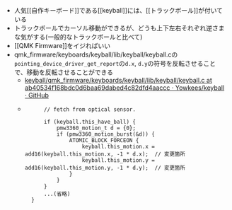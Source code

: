 - 人気[[自作キーボード]]である[[keyball]]には、[[トラックボール]]が付いている
- トラックボールでカーソル移動ができるが、どうも上下左右それぞれ逆さまな気がする(一般的なトラックボールと比べて)
- [[QMK Firmware]]をイジればいい
- qmk_firmware/keyboards/keyball/lib/keyball/keyball.cの`pointing_device_driver_get_report`の`d.x`, `d.y`の符号を反転させることで、移動を反転させることができる
	- [keyball/qmk_firmware/keyboards/keyball/lib/keyball/keyball.c at ab40534f168bdc0d6baa69dabed4c82dfd4aaccc · Yowkees/keyball · GitHub](https://github.com/Yowkees/keyball/blob/ab40534f168bdc0d6baa69dabed4c82dfd4aaccc/qmk_firmware/keyboards/keyball/lib/keyball/keyball.c#L273)
	- ```new,		report_mouse_t pointing_device_driver_get_report(report_mouse_t rep) {
		    // fetch from optical sensor.
		
		    if (keyball.this_have_ball) {
		        pmw3360_motion_t d = {0};
		        if (pmw3360_motion_burst(&d)) {
		            ATOMIC_BLOCK_FORCEON {
		                keyball.this_motion.x = add16(keyball.this_motion.x, -1 * d.x);  // 変更箇所
		                keyball.this_motion.y = add16(keyball.this_motion.y, -1 * d.y);  // 変更箇所
		            }
		        }
		    }
		    ...(省略)
		}
		```